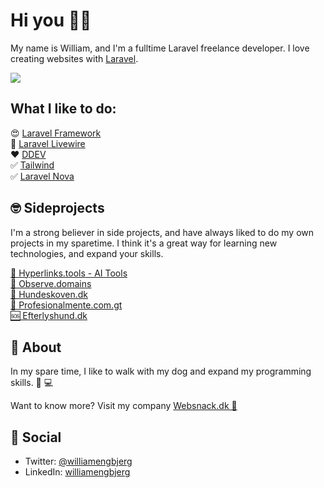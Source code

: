 # Hi you 👋🏼

My name is William, and I'm a fulltime Laravel freelance developer. I love creating websites with [Laravel](https://github.com/laravel).


![](https://github-readme-stats.vercel.app/api?username=williamengbjerg&theme=dark&show_icons=true&count_private=true)


## What I like to do: 

😍 [Laravel Framework](https://github.com/laravel) <br>
🚀 [Laravel Livewire](https://laravel-livewire.com/) <br>
❤️ [DDEV](https://www.ddev.com/) <br>
✅ [Tailwind](https://github.com/tailwindlabs) <br>
✅ [Laravel Nova](https://nova.laravel.com) <br>


## 🤓 Sideprojects 

I'm a strong believer in side projects, and have always liked to do my own projects in my sparetime. I think it's a great way for learning new technologies, and expand your skills.


[🤖 Hyperlinks.tools - AI Tools](https://yperlinks.tools)  <br>
[👀 Observe.domains](https://observe.domains) <br>
[🌳 Hundeskoven.dk](https://hundeskoven.dk) <br>
[🧠 Profesionalmente.com.gt](https://profesionalmente.com.gt) <br>
[🆘 Efterlyshund.dk](https://efterlyshund.dk) <br>


## 🥷 About

In my spare time, I like to walk with my dog and expand my programming skills. 🐶 💻

Want to know more? Visit my company [Websnack.dk 🚀](https://websnack.dk)


## 🍺 Social

- Twitter: [@williamengbjerg](https://twitter.com/williamengbjerg)
- LinkedIn: [williamengbjerg](https://www.linkedin.com/in/williamengbjerg/)
